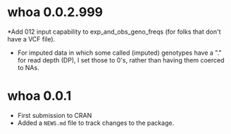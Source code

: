 
# whoa 0.0.2.999


*Add 012 input capability to exp_and_obs_geno_freqs (for folks that don't have a VCF file).

* For imputed data in which some called (imputed) genotypes
have a "." for read depth (DP), I set those to 0's, rather
than having them coerced to NAs.


# whoa 0.0.1

* First submission to CRAN
* Added a `NEWS.md` file to track changes to the package.



